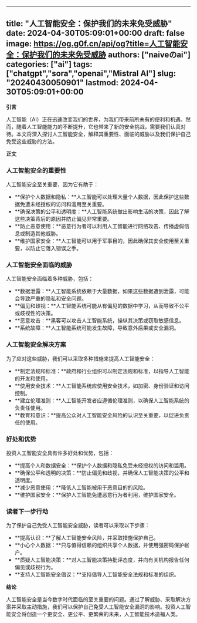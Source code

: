 
---
title: "人工智能安全：保护我们的未来免受威胁"
date: 2024-04-30T05:09:01+00:00
draft: false
image: https://og.g0f.cn/api/og?title=人工智能安全：保护我们的未来免受威胁
authors: ["naiveのai"]
categories: ["ai"]
tags: ["chatgpt","sora","openai","Mistral AI"]
slug: "20240430050901"
lastmod: 2024-04-30T05:09:01+00:00
---
**引言**

人工智能（AI）正在迅速改变我们的世界，为我们带来前所未有的便利和机遇。然而，随着人工智能能力的不断提升，它也带来了新的安全挑战，需要我们认真对待。本文将深入探讨人工智能安全，解释其重要性、面临的威胁以及我们保护自己免受这些威胁的方法。

**正文**

### 人工智能安全的重要性

人工智能安全至关重要，因为它有助于：

- **保护个人数据和隐私：**人工智能可以处理大量个人数据，因此保护这些数据免遭未经授权的访问和滥用至关重要。
- **确保决策的公平和透明度：**人工智能系统做出影响生活的决策，因此了解这些决策背后的原因并防止偏见非常重要。
- **防止恶意使用：**恶意行为者可以利用人工智能进行网络攻击、传播虚假信息或制造其他威胁。
- **维护国家安全：**人工智能可以用于军事目的，因此确保其安全使用至关重要，以防止它落入错误之手。

### 人工智能安全面临的威胁

人工智能安全面临着多种威胁，包括：

- **数据泄露：**人工智能系统依赖于大量数据，如果这些数据遭到泄露，可能会导致严重的隐私和安全问题。
- **偏见和歧视：**人工智能系统可能从有偏见的数据中学习，从而导致不公平或歧视性的决策。
- **恶意攻击：**黑客可以攻击人工智能系统，操纵其决策或窃取敏感信息。
- **系统故障：**人工智能系统可能发生故障，导致意外后果或安全漏洞。

### 人工智能安全解决方案

为了应对这些威胁，我们可以采取多种措施来提高人工智能安全：

- **制定法规和标准：**政府和行业组织可以制定法规和标准，以指导人工智能的开发和使用。
- **使用安全技术：**人工智能系统应使用安全技术，如加密、身份验证和访问控制。
- **建立伦理准则：**人工智能开发者应遵循伦理准则，以确保人工智能系统的负责任使用。
- **教育和意识：**提高公众对人工智能安全风险的认识至关重要，以促进负责任的使用。

### 好处和优势

投资人工智能安全具有许多好处和优势，包括：

- **提高个人和数据安全：**保护个人数据和隐私免受未经授权的访问和滥用。
- **确保公平和透明的决策：**防止偏见和歧视，并确保人工智能决策的公平和透明度。
- **减少恶意使用：**降低人工智能被用于恶意目的的风险。
- **维护国家安全：**保护人工智能免遭恶意行为者利用，维护国家安全。

### 读者下一步行动

为了保护自己免受人工智能安全威胁，读者可以采取以下步骤：

- **提高认识：**了解人工智能安全风险，并采取措施保护自己。
- **小心个人数据：**只与值得信赖的组织共享个人数据，并使用强密码保护帐户。
- **质疑人工智能决策：**对人工智能决策持批评态度，并向有关机构报告任何偏见或歧视行为。
- **支持人工智能安全倡议：**支持倡导人工智能安全法规和标准的组织。

**结论**

人工智能安全是当今数字时代面临的至关重要的问题。通过了解威胁、采取解决方案并采取主动措施，我们可以保护自己免受人工智能安全漏洞的影响。投资人工智能安全将创造一个更安全、更公平、更繁荣的未来，人工智能技术造福人类。